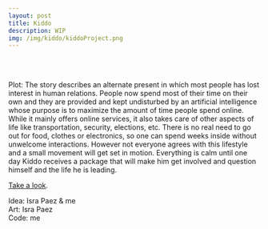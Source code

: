 ```yaml
---
layout: post
title: Kiddo
description: WIP
img: /img/kiddo/kiddoProject.png
---
```

<div class="img_row">
	<img class="col three" src="{{ site.baseurl }}/img/kiddo/kiddo1.png" alt="" title="A normal day"/>
	<img class="col three" src="{{ site.baseurl }}/img/kiddo/kiddo2.png" alt="" title="Shipyard"/>
	<img class="col three" src="{{ site.baseurl }}/img/kiddo/kiddo3.png" alt="" title="Mission mockup"/>
</div>
<br>

Plot:
The story describes an alternate present in which most people has lost interest in
human relations.
People now spend most of their time on their own and they are provided and kept
undisturbed by an artificial intelligence whose purpose is to maximize the amount of
time people spend online. While it mainly offers online services, it also takes care of
other aspects of life like transportation, security, elections, etc. There is no real need to go out for food, clothes or electronics, so one can spend weeks inside without unwelcome interactions. 
However not everyone agrees with this lifestyle and a small movement will get set in motion. 
Everything is calm until one day Kiddo receives a package that will make him get involved and question himself and the life he is leading.

<a href="{{ site.baseurl }}/webgl/miniKiddo/index.html" target="_blank">Take a look</a>.


<div class="credits">
Idea: Isra Paez & me<br>
Art: Isra Paez<br>
Code: me<br>
</div>